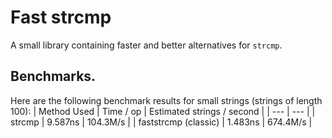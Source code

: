 # Fast strcmp
A small library containing faster and better alternatives for `strcmp`.

## Benchmarks.

Here are the following benchmark results for small strings (strings of length 100):
| Method Used | Time / op | Estimated strings / second | 
| --- | --- |
| strcmp | 9.587ns | 104.3M/s |
| faststrcmp (classic) | 1.483ns | 674.4M/s |
